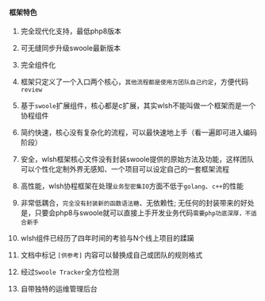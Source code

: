 #### 框架特色

1. 完全现代化支持，最低php8版本

2. 可无缝同步升级swoole最新版本

3. 完全组件化

4. 框架只定义了一个入口两个核心，`其他流程都是使用方团队自己约定`，方便代码`review`

5. 基于`swoole`扩展组件，核心都是c扩展，其实wlsh不能叫做一个框架而是一个协程组件

6. 简约快速，核心没有复杂化的流程，可以最快速地上手（看一遍即可进入编码阶段）

7. 安全，wlsh框架核心文件没有封装swoole提供的原始方法及功能，这样团队可以个性化定制外界无感知、一个项目可以设定自己的一套框架流程

8. 高性能，wlsh协程框架在处理`业务型密集IO`方面不低于`golang`、`c++`的性能

9. 非常低耦合，`完全没有封装新的函数语法糖`、无依赖性; 无任何的封装带来的好处是，只要会php8与swoole就可以直接上手开发业务代码`需要php功底深厚，不适合新手`

10. wlsh组件已经历了四年时间的考验与N个线上项目的蹂躏

11. 文档中标记 `[供参考]` 内容可以替换成自己或团队的规则格式

12. 经过`Swoole Tracker`全方位检测

13. 自带独特的运维管理后台

